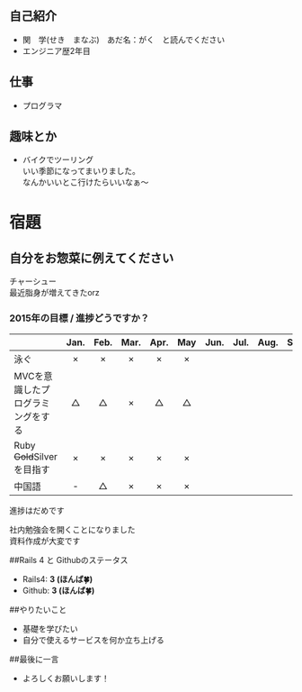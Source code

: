 ﻿## 自己紹介

- 関　学(せき　まなぶ)　あだ名：がく　と読んでください
- エンジニア歴2年目

## 仕事
- プログラマ

## 趣味とか
- バイクでツーリング  
いい季節になってまいりました。  
なんかいいとこ行けたらいいなぁ～

# 宿題 

## 自分をお惣菜に例えてください
チャーシュー  
最近脂身が増えてきたorz

### 2015年の目標 / 進捗どうですか？
|                                     |Jan.|Feb.|Mar.|Apr.|May|Jun.|Jul.|Aug.|Sep.|Oct.|Nov.|Dec.|
|:----------------------------------- |:--:|:--:|:--:|:--:|:--:|:--:|:--:|:--:|:--:|:--:|:--:|:--:|
|泳ぐ                                 | ×  | ×  |  ×  |  ×  |  ×  |    |    |    |    |    |    |    |
|MVCを意識したプログラミングをする    | △  | △  |  ×  |  △  |  △  |    |    |    |    |    |    |    |
|Ruby ~~Gold~~Silverを目指す                     | ×  | ×  |  ×  |  ×  |  ×  |    |    |    |    |    |    |    |
|中国語                               | -  | △  |  ×  |  ×  |  ×  |    |    |    |    |    |    |    |


進捗はだめです  
  
社内勉強会を開くことになりました  
資料作成が大変です  


##Rails 4 と Githubのステータス

- Rails4: **3 (ほんば:four_leaf_clover:)**
- Github: **3 (ほんば:four_leaf_clover:)**

##やりたいこと

- 基礎を学びたい
- 自分で使えるサービスを何か立ち上げる

##最後に一言

- よろしくお願いします！ 
